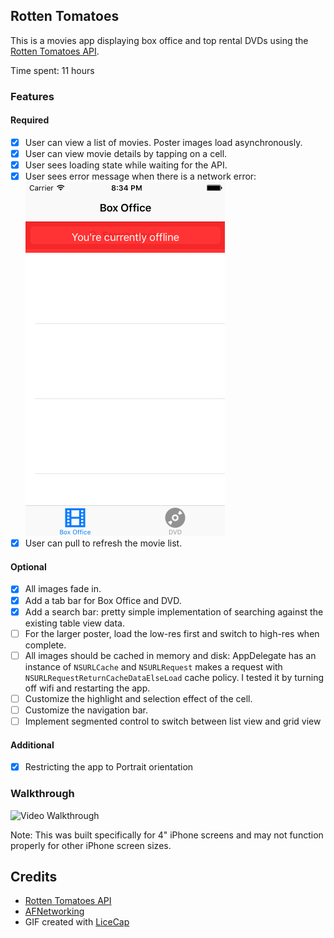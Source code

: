 ## Rotten Tomatoes

This is a movies app displaying box office and top rental DVDs using the [Rotten Tomatoes API](http://developer.rottentomatoes.com/docs/read/JSON).

Time spent: 11 hours

### Features

#### Required

- [x] User can view a list of movies. Poster images load asynchronously.
- [x] User can view movie details by tapping on a cell.
- [x] User sees loading state while waiting for the API.
- [x] User sees error message when there is a network error: ![Screenshot](NetworkErrorScreenshot.png)
- [x] User can pull to refresh the movie list.

#### Optional

- [x] All images fade in.
- [x] Add a tab bar for Box Office and DVD.
- [x] Add a search bar: pretty simple implementation of searching against the existing table view data.
- [ ] For the larger poster, load the low-res first and switch to high-res when complete.
- [ ] All images should be cached in memory and disk: AppDelegate has an instance of `NSURLCache` and `NSURLRequest` makes a request with `NSURLRequestReturnCacheDataElseLoad` cache policy. I tested it by turning off wifi and restarting the app.
- [ ] Customize the highlight and selection effect of the cell.
- [ ] Customize the navigation bar.
- [ ] Implement segmented control to switch between list view and grid view

#### Additional

- [x] Restricting the app to Portrait orientation

### Walkthrough
![Video Walkthrough](Walkthrough.gif)

Note: This was built specifically for 4" iPhone screens and may not function properly for other iPhone screen sizes.

Credits
---------
* [Rotten Tomatoes API](http://developer.rottentomatoes.com/docs/read/JSON)
* [AFNetworking](https://github.com/AFNetworking/AFNetworking)
* GIF created with [LiceCap](http://www.cockos.com/licecap/)
